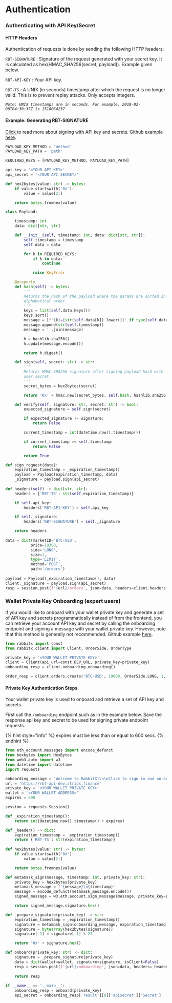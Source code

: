 # Authentication

### Authenticating with API Key/Secret

#### HTTP Headers

Authentication of requests is done by sending the following HTTP headers:

`RBT-SIGNATURE` : Signature of the request generated with your secret key. It is calculated as hex(HMAC\_SHA256(secret, payload)). Example given below.

`RBT-API-KEY` : Your API key.

`RBT-TS` : A UNIX (in seconds) timestamp after which the request is no longer valid. This is to prevent replay attacks. Only accepts integers.

_`Note: UNIX timestamps are in seconds. For example, 2018-02-08T04:30:37Z is 1518064237.`_

#### Example: Generating RBT-SIGNATURE

[Click ](../generate-your-api-keys/api-key-usage.md)to read more about signing with API key and secrets. Github example [here](https://github.com/rabbitx-io/rabbitx-python-client/blob/main/rabbitx/payload.py).&#x20;

```python
PAYLOAD_KEY_METHOD = 'method'
PAYLOAD_KEY_PATH = 'path'

REQUIRED_KEYS = [PAYLOAD_KEY_METHOD, PAYLOAD_KEY_PATH]

api_key = '<YOUR API KEY>'
api_secret = '<YOUR API SECRET>'

def hex2bytes(value: str) -> bytes:
    if value.startswith('0x'):
        value = value[2:]

    return bytes.fromhex(value)

class Payload:

    timestamp: int
    data: dict[str, str]

    def __init__(self, timestamp: int, data: dict[str, str]):
        self.timestamp = timestamp
        self.data = data

        for k in REQUIRED_KEYS:
            if k in data:
                continue

            raise KeyError

    @property
    def hash(self) -> bytes:
        '''
        Returns the hash of the payload where the params are sorted in 
        alphabetical order.
        '''
        keys = list(self.data.keys())
        keys.sort()
        message = [f'{k}={str(self.data[k]).lower()}' if type(self.data[k]) == bool else f'{k}={self.data[k]}' for k in keys]
        message.append(str(self.timestamp))
        message = ''.join(message)

        h = hashlib.sha256()
        h.update(message.encode())

        return h.digest()

    def sign(self, secret: str) -> str:
        '''
        Returns HMAC-SHA256 signature after signing payload hash with
        user secret. 
        '''
        secret_bytes = hex2bytes(secret)

        return '0x' + hmac.new(secret_bytes, self.hash, hashlib.sha256).hexdigest()

    def verify(self, signature: str, secret: str) -> bool:
        expected_signature = self.sign(secret)

        if expected_signature != signature:
            return False

        current_timestamp = int(datetime.now().timestamp())

        if current_timestamp >= self.timestamp:
            return False

        return True
```

```python
def sign_request(data):
    expiration_timestamp = _expiration_timestamp()
    payload = Payload(expiration_timestamp, data)
    _signature = payload.sign(api_secret)
    
def headers(self) -> dict[str, str]:
    headers = {'RBT-TS': str(self.expiration_timestamp)}

    if self.api_key:
        headers['RBT-API-KEY'] = self.api_key

    if self._signature:
        headers['RBT-SIGNATURE'] = self._signature

    return headers
        
data = dict(marketID='BTC-USD',
           price=19300,
           side='LONG', 
           size=1, 
           type='LIMIT', 
           method='POST', 
           path='/orders')
           
payload = Payload(_expiration_timestamp(), data)
client._signature = payload.sign(api_secret)
resp = session.post(f'{url}/orders', json=data, headers=client.headers()).json()
```

### Wallet Private Key Onboarding (expert users)

If you would like to onboard with your wallet private key and generate a set of API key and secrets programmatically instead of from the frontend, you can retrieve your account API key and secret by calling the onboarding endpoint and signing a message with your wallet private key. However, note that this method is generally not recommended. Github example [here](https://github.com/rabbitx-io/rabbitx-python-client/blob/main/rabbitx/client/endpoints/onboarding.py).&#x20;

```python
from rabbitx import const
from rabbitx.client import Client, OrderSide, OrderType

private_key = '<YOUR WALLET PRIVATE KEY>'
client = Client(api_url=const.DEV_URL, private_key=private_key)
onboarding_resp = client.onboarding.onboarding()

order_resp = client.orders.create('BTC-USD', 19000, OrderSide.LONG, 1, OrderType.LIMIT)
```

#### Private Key Authentication Steps

Your wallet private key is used to onboard and retrieve a set of API key and secrets.&#x20;

First call the `/onboarding` endpoint such as in the example below. Save the response api key and secret to be used for signing private endpoint requests.

{% hint style="info" %}
expires must be less than or equal to 600 secs.
{% endhint %}

```python
from eth_account.messages import encode_defunct
from hexbytes import HexBytes
from web3.auto import w3
from datetime import datetime
import requests

onboarding_message = 'Welcome to RabbitX!\n\nClick to sign in and on-board your wallet for trading perpetuals.\n\nThis request will not trigger a blockchain transaction or cost any gas fees. This signature only proves you are the true owner of this wallet.\n\nBy signing this message you agree to the terms and conditions of the exchange.'
url = 'https://rbt-api-dev.strips.finance'
private_key = '<YOUR WALLET PRIVATE KEY>'
wallet = '<YOUR WALLET ADDRESS>'
expires = 600

session = requests.Session()

def _expiration_timestamp():
    return int(datetime.now().timestamp() + expires)

def _header() -> dict:
    expiration_timestamp = _expiration_timestamp()
    return {'RBT-TS': str(expiration_timestamp)}
    
def hex2bytes(value: str) -> bytes:
    if value.startswith('0x'):
        value = value[2:]

    return bytes.fromhex(value)

def metamask_sign(message, timestamp: int, private_key: str):
    private_key = hex2bytes(private_key)
    metamask_message = f'{message}\n{timestamp}'
    message = encode_defunct(metamask_message.encode())
    signed_message = w3.eth.account.sign_message(message, private_key=private_key)

    return signed_message.signature.hex()

def _prepare_signature(private_key) -> str:
    expiration_timestamp = _expiration_timestamp()
    signature = metamask_sign(onboarding_message, expiration_timestamp, private_key)
    signature = bytearray(hex2bytes(signature))
    signature[-1] = signature[-1] % 27

    return '0x' + signature.hex()

def onboard(private_key: str) -> dict:
    signature = _prepare_signature(private_key)
    data = dict(wallet=wallet, signature=signature, isClient=False)
    resp = session.post(f'{url}/onboarding', json=data, headers=_header()).json()
    
    return resp
    
if __name__ == '__main__':
    onboarding_resp = onboard(private_key)
    api_secret = onboarding_resp['result'][0]['apiSecret']['Secret']
```

